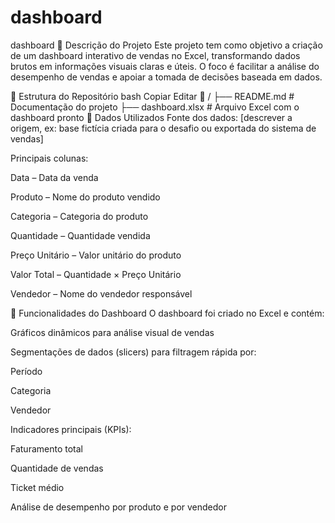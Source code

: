 # dashboard
dashboard
📌 Descrição do Projeto
Este projeto tem como objetivo a criação de um dashboard interativo de vendas no Excel, transformando dados brutos em informações visuais claras e úteis.
O foco é facilitar a análise do desempenho de vendas e apoiar a tomada de decisões baseada em dados.

📂 Estrutura do Repositório
bash
Copiar
Editar
📁 / 
 ├── README.md        # Documentação do projeto
 ├── dashboard.xlsx   # Arquivo Excel com o dashboard pronto
📑 Dados Utilizados
Fonte dos dados: [descrever a origem, ex: base fictícia criada para o desafio ou exportada do sistema de vendas]

Principais colunas:

Data – Data da venda

Produto – Nome do produto vendido

Categoria – Categoria do produto

Quantidade – Quantidade vendida

Preço Unitário – Valor unitário do produto

Valor Total – Quantidade × Preço Unitário

Vendedor – Nome do vendedor responsável

🎯 Funcionalidades do Dashboard
O dashboard foi criado no Excel e contém:

Gráficos dinâmicos para análise visual de vendas

Segmentações de dados (slicers) para filtragem rápida por:

Período

Categoria

Vendedor

Indicadores principais (KPIs):

Faturamento total

Quantidade de vendas

Ticket médio

Análise de desempenho por produto e por vendedor
